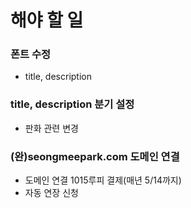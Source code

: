 # 해야 할 일
### 폰트 수정
- title, description
### title, description 분기 설정
- 판화 관련 변경
### (완)seongmeepark.com 도메인 연결
- 도메인 연결 1015루피 결제(매년 5/14까지)
- 자동 연장 신청